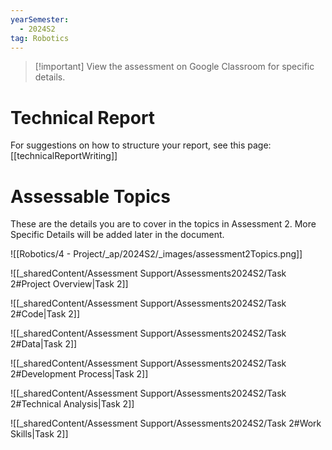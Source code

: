 ```yaml
---
yearSemester:
  - 2024S2
tag: Robotics
---
```


> [!important] View the assessment on Google Classroom for specific details.

# Technical Report

For suggestions on how to structure your report, see this page:
[[technicalReportWriting]]


# Assessable Topics 

These are the details you are to cover in the topics in Assessment 2. More Specific Details will be added later in the document.

![[Robotics/4 - Project/_ap/2024S2/_images/assessment2Topics.png]]

![[_sharedContent/Assessment Support/Assessments2024S2/Task 2#Project Overview|Task 2]]

![[_sharedContent/Assessment Support/Assessments2024S2/Task 2#Code|Task 2]]

![[_sharedContent/Assessment Support/Assessments2024S2/Task 2#Data|Task 2]]

![[_sharedContent/Assessment Support/Assessments2024S2/Task 2#Development Process|Task 2]]



![[_sharedContent/Assessment Support/Assessments2024S2/Task 2#Technical Analysis|Task 2]]



![[_sharedContent/Assessment Support/Assessments2024S2/Task 2#Work Skills|Task 2]]
